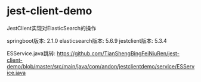 # jest-client-demo
JestClient实现对ElasticSearch的操作

  springboot版本: 2.1.0
  elasticsearch版本: 5.6.9
  jestclient版本: 5.3.4

ESService.java跳转:
https://github.com/TianShengBingFeiNiuRen/jest-client-demo/blob/master/src/main/java/com/andon/jestclientdemo/service/ESService.java
